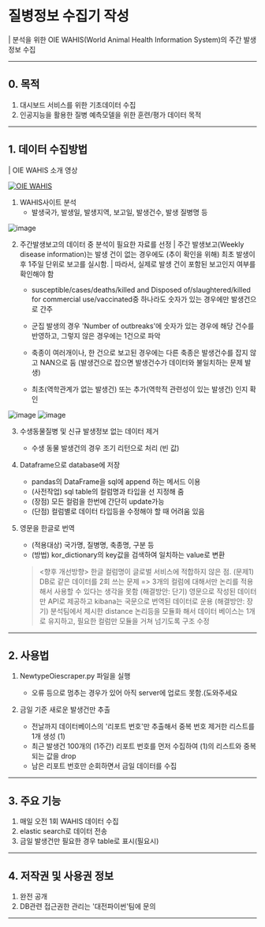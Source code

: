 # 질병정보 수집기 작성

| 분석을 위한 OIE WAHIS(World Animal Health Information System)의 주간 발생정보 수집 


---
## 0. 목적
1. 대시보드 서비스를 위한 기초데이터 수집
2. 인공지능을 활용한 질병 예측모델을 위한 훈련/평가 데이터 목적
---

## 1. 데이터 수집방법
| OIE WAHIS 소개 영상

[![OIE WAHIS]( https://img.youtube.com/vi/kWV64ke6A18/0.jpg)](https://www.youtube.com/embed/kWV64ke6A18) 

1. WAHIS사이트 분석
    - 발생국가, 발생일, 발생지역, 보고일, 발생건수, 발생 질병명 등

![image](https://user-images.githubusercontent.com/53881929/129833411-100c9ae5-8b82-440c-b689-de0e84022d9f.png)

2. 주간발생보고의 데이터 중 분석이 필요한 자료를 선정
| 주간 발생보고(Weekly disease information)는 발생 건이 없는 경우에도 (추이 확인을 위해) 최초 발생이후 1주일 단위로 보고를 실시함. 
| 따라서, 실제로 발생 건이 포함된 보고인지 여부를 확인해야 함

    - susceptible/cases/deaths/killed and Disposed of/slaughtered/killed for commercial use/vaccinated중 하나라도 숫자가 있는 경우에만 발생건으로 간주

    - 군집 발생의 경우 'Number of outbreaks'에 숫자가 있는 경우에 해당 건수를 반영하고, 그렇지 않은 경우에는 1건으로 파악

    - 축종이 여러개이나, 한 건으로 보고된 경우에는 다른 축종은 발생건수를 잡지 않고 NAN으로 둠 (발생건으로 잡으면 발생건수가 데이터와 불일치하는 문제 발생)
    
    - 최초(역학관계가 없는 발생건) 또는 추가(역학적 관련성이 있는 발생건) 인지 확인

![image](https://user-images.githubusercontent.com/53881929/129833993-a6231648-dac6-4e80-8473-9ce2548b5789.png)
![image](https://user-images.githubusercontent.com/53881929/129834030-8c726c61-aa31-445f-a2f1-1bea48d493e0.png)
    


3. 수생동물질병 및 신규 발생정보 없는 데이터 제거
    - 수생 동물 발생건의 경우 조기 리턴으로 처리 (빈 값)

4. Dataframe으로 database에 저장
    - pandas의 DataFrame을 sql에 append 하는 메서드 이용
    - (사전작업) sql table의 컬럼명과 타입을 선 지정해 줌
    - (장점) 모든 컬럼을 한번에 간단히 update가능
    - (단점) 컬럼별로 데이터 타입등을 수정해야 할 때 어려움 있음

6. 영문을 한글로 번역
    - (적용대상) 국가명, 질병명, 축종명, 구분 등
    - (방법) kor_dictionary의 key값을 검색하여 일치하는 value로 변환

    > <향후 개선방향>
    > 한글 컬럼명이 글로벌 서비스에 적합하지 않은 점. 
    > (문제1) DB로 같은 데이터를 2회 쓰는 문제 => 3개의 컬럼에 대해서만 논리를 적용해서 사용할 수 있다는 생각을 못함
    > (해결방안: 단기) 영문으로 작성된 데이터만 API로 제공하고 kibana는 국문으로 번역된 데이터로 운용
    > (해결방안: 장기) 분석팀에서 제시한 distance 논리등을 모듈화 해서 데이터 베이스는 1개로 유지하고, 필요한 컬럼만 모듈을 거쳐 넘기도록 구조 수정


---

## 2. 사용법
1. NewtypeOiescraper.py 파일을 실행
    - 오류 등으로 멈추는 경우가 있어 아직 server에 업로드 못함.(도와주세요

2. 금일 기준 새로운 발생건만 추출
    - 전날까지 데이터베이스의 '리포트 번호'만 추출해서 중복 번호 제거한 리스트를 1개 생성 (1)
    - 최근 발생건 100개의 (1주간) 리포트 번호를 먼저 수집하여 (1)의 리스트와 중복되는 값을 drop
    - 남은 리포트 번호만 순회하면서 금일 데이터를 수집
---
## 3. 주요 기능
1. 매일 오전 1회 WAHIS 데이터 수집
2. elastic search로 데이터 전송
3. 금일 발생건만 필요한 경우 table로 표시(필요시)

---
## 4. 저작권 및 사용권 정보
1. 완전 공개
2. DB관련 접근권한 관리는 '대전파이썬'팀에 문의
---
